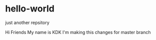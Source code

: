 # hello-world
just another repsitory


Hi Friends
My name is KDK
I'm making this changes for master branch
